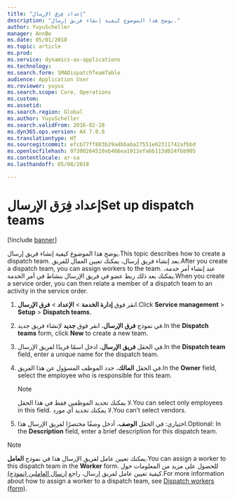 ```yaml
---
title: "إعداد فِرَق الإرسال"
description: "يوضح هذا الموضوع كيفية إنشاء فريق إرسال."
author: YuyuScheller
manager: AnnBe
ms.date: 05/01/2018
ms.topic: article
ms.prod: 
ms.service: dynamics-ax-applications
ms.technology: 
ms.search.form: SMADispatchTeamTable
audience: Application User
ms.reviewer: yuyus
ms.search.scope: Core, Operations
ms.custom: 
ms.assetid: 
ms.search.region: Global
ms.author: YuyuScheller
ms.search.validFrom: 2016-02-28
ms.dyn365.ops.version: AX 7.0.0
ms.translationtype: HT
ms.sourcegitcommit: efcb77ff883b29a4bbaba27551e02311742afbbd
ms.openlocfilehash: 97300264518eb466ea1912efa6b113d024fbb905
ms.contentlocale: ar-sa
ms.lasthandoff: 05/08/2018

---
```



# <a name="set-up-dispatch-teams"></a><span data-ttu-id="fdd0e-103">إعداد فِرَق الإرسال</span><span class="sxs-lookup"><span data-stu-id="fdd0e-103">Set up dispatch teams</span></span> 

[!include [banner](../includes/banner.md)]


<span data-ttu-id="fdd0e-104">يوضح هذا الموضوع كيفية إنشاء فريق إرسال.</span><span class="sxs-lookup"><span data-stu-id="fdd0e-104">This topic describes how to create a dispatch team.</span></span> <span data-ttu-id="fdd0e-105">بعد إنشاء فريق إرسال، يمكنك تعيين العمال للفريق.</span><span class="sxs-lookup"><span data-stu-id="fdd0e-105">After you create a dispatch team, you can assign workers to the team.</span></span> <span data-ttu-id="fdd0e-106">عند إنشاء أمر خدمة، يمكنك بعد ذلك ربط عضو في فريق الإرسال بنشاط في أمر الخدمة.</span><span class="sxs-lookup"><span data-stu-id="fdd0e-106">When you create a service order, you can then relate a member of a dispatch team to an activity in the service order.</span></span>

1.  <span data-ttu-id="fdd0e-107">انقر فوق **إدارة الخدمة** \> **الإعداد** \> **فرق الإرسال**.</span><span class="sxs-lookup"><span data-stu-id="fdd0e-107">Click **Service management** \> **Setup** \> **Dispatch teams**.</span></span>

2.  <span data-ttu-id="fdd0e-108">في نموذج **فرق الإرسال**، انقر فوق **جديد** لإنشاء فريق جديد.</span><span class="sxs-lookup"><span data-stu-id="fdd0e-108">In the **Dispatch teams** form, click **New** to create a new team.</span></span>

3.  <span data-ttu-id="fdd0e-109">في الحقل **فريق الإرسال**، ادخل اسمًا فريدًا لفريق الإرسال.</span><span class="sxs-lookup"><span data-stu-id="fdd0e-109">In the **Dispatch team** field, enter a unique name for the dispatch team.</span></span>

4.  <span data-ttu-id="fdd0e-110">في الحقل **المالك**، حدد الموظف المسؤول عن هذا الفريق.</span><span class="sxs-lookup"><span data-stu-id="fdd0e-110">In the **Owner** field, select the employee who is responsible for this team.</span></span>
    

    > [!NOTE]
    > <P><span data-ttu-id="fdd0e-111">لا يمكنك تحديد الموظفين فقط في هذا الحقل.</span><span class="sxs-lookup"><span data-stu-id="fdd0e-111">You can select only employees in this field.</span></span> <span data-ttu-id="fdd0e-112">لا يمكنك تحديد أي مورد.</span><span class="sxs-lookup"><span data-stu-id="fdd0e-112">You can’t select vendors.</span></span></P>



5.  <span data-ttu-id="fdd0e-113">اختياري: في الحقل **الوصف**، أدخل وصفًا مختصرًا لفريق الإرسال هذا.</span><span class="sxs-lookup"><span data-stu-id="fdd0e-113">Optional: In the **Description** field, enter a brief description for this dispatch team.</span></span>


> [!NOTE]
> <P><span data-ttu-id="fdd0e-114">يمكنك تعيين عامل لفريق الإرسال هذا في نموذج <STRONG>العامل</STRONG>.</span><span class="sxs-lookup"><span data-stu-id="fdd0e-114">You can assign a worker to this dispatch team in the <STRONG>Worker</STRONG> form.</span></span> <span data-ttu-id="fdd0e-115">للحصول على مزيد من المعلومات حول كيفية تعيين عامل لفريق إرسال، راجع <A href="https://technet.microsoft.com/en-us/library/dn776288(v=ax.60)">إرسال العاملين (نموذج)</A>.</span><span class="sxs-lookup"><span data-stu-id="fdd0e-115">For more information about how to assign a worker to a dispatch team, see <A href="https://technet.microsoft.com/en-us/library/dn776288(v=ax.60)">Dispatch workers (form)</A>.</span></span></P>




